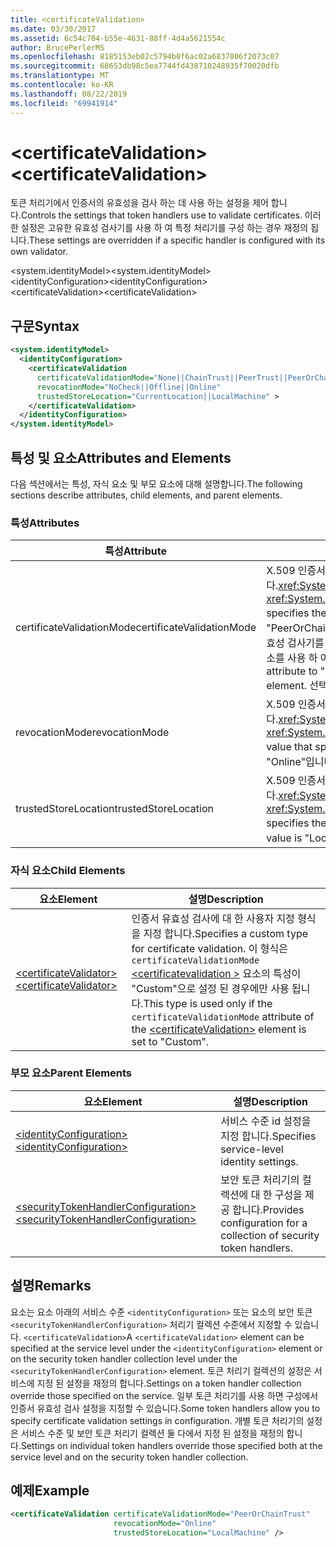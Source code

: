 ```yaml
---
title: <certificateValidation>
ms.date: 03/30/2017
ms.assetid: 6c54c704-b55e-4631-88ff-4d4a5621554c
author: BrucePerlerMS
ms.openlocfilehash: 8185153eb02c5794b0f6ac02a6837806f2073c07
ms.sourcegitcommit: 68653db98c5ea7744fd438710248935f70020dfb
ms.translationtype: MT
ms.contentlocale: ko-KR
ms.lasthandoff: 08/22/2019
ms.locfileid: "69941914"
---
```

# <a name="certificatevalidation"></a><span data-ttu-id="6461d-101">\<certificateValidation></span><span class="sxs-lookup"><span data-stu-id="6461d-101">\<certificateValidation></span></span>
<span data-ttu-id="6461d-102">토큰 처리기에서 인증서의 유효성을 검사 하는 데 사용 하는 설정을 제어 합니다.</span><span class="sxs-lookup"><span data-stu-id="6461d-102">Controls the settings that token handlers use to validate certificates.</span></span> <span data-ttu-id="6461d-103">이러한 설정은 고유한 유효성 검사기를 사용 하 여 특정 처리기를 구성 하는 경우 재정의 됩니다.</span><span class="sxs-lookup"><span data-stu-id="6461d-103">These settings are overridden if a specific handler is configured with its own validator.</span></span>  
  
 <span data-ttu-id="6461d-104">\<system.identityModel></span><span class="sxs-lookup"><span data-stu-id="6461d-104">\<system.identityModel></span></span>  
<span data-ttu-id="6461d-105">\<identityConfiguration></span><span class="sxs-lookup"><span data-stu-id="6461d-105">\<identityConfiguration></span></span>  
<span data-ttu-id="6461d-106">\<certificateValidation></span><span class="sxs-lookup"><span data-stu-id="6461d-106">\<certificateValidation></span></span>  
  
## <a name="syntax"></a><span data-ttu-id="6461d-107">구문</span><span class="sxs-lookup"><span data-stu-id="6461d-107">Syntax</span></span>  
  
```xml  
<system.identityModel>  
  <identityConfiguration>  
    <certificateValidation  
      certificateValidationMode="None||ChainTrust||PeerTrust||PeerOrChainTrust||Custom"  
      revocationMode="NoCheck||Offline||Online"  
      trustedStoreLocation="CurrentLocation||LocalMachine" >  
    </certificateValidation>  
  </identityConfiguration>  
</system.identityModel>  
```  
  
## <a name="attributes-and-elements"></a><span data-ttu-id="6461d-108">특성 및 요소</span><span class="sxs-lookup"><span data-stu-id="6461d-108">Attributes and Elements</span></span>  
 <span data-ttu-id="6461d-109">다음 섹션에서는 특성, 자식 요소 및 부모 요소에 대해 설명합니다.</span><span class="sxs-lookup"><span data-stu-id="6461d-109">The following sections describe attributes, child elements, and parent elements.</span></span>  
  
### <a name="attributes"></a><span data-ttu-id="6461d-110">특성</span><span class="sxs-lookup"><span data-stu-id="6461d-110">Attributes</span></span>  
  
|<span data-ttu-id="6461d-111">특성</span><span class="sxs-lookup"><span data-stu-id="6461d-111">Attribute</span></span>|<span data-ttu-id="6461d-112">Description</span><span class="sxs-lookup"><span data-stu-id="6461d-112">Description</span></span>|  
|---------------|-----------------|  
|<span data-ttu-id="6461d-113">certificateValidationMode</span><span class="sxs-lookup"><span data-stu-id="6461d-113">certificateValidationMode</span></span>|<span data-ttu-id="6461d-114">X.509 인증서에 사용할 유효성 검사 모드를 지정 하는 값입니다.<xref:System.ServiceModel.Security.X509CertificateValidationMode></span><span class="sxs-lookup"><span data-stu-id="6461d-114">An <xref:System.ServiceModel.Security.X509CertificateValidationMode> value that specifies the validation mode to use for the X.509 certificate.</span></span> <span data-ttu-id="6461d-115">기본값은 "PeerOrChainTrust"입니다.</span><span class="sxs-lookup"><span data-stu-id="6461d-115">The default value is "PeerOrChainTrust".</span></span> <span data-ttu-id="6461d-116">사용자 지정 유효성 검사기를 지정 하려면이 특성을 "custom"으로 설정 하 고 [ \<certificateValidator >](certificatevalidator.md) 요소를 사용 하 여 유효성 검사기를 지정 합니다.</span><span class="sxs-lookup"><span data-stu-id="6461d-116">To specify a custom validator, set this attribute to "Custom" and specify the validator using the [\<certificateValidator>](certificatevalidator.md) element.</span></span> <span data-ttu-id="6461d-117">선택 사항입니다.</span><span class="sxs-lookup"><span data-stu-id="6461d-117">Optional.</span></span>|  
|<span data-ttu-id="6461d-118">revocationMode</span><span class="sxs-lookup"><span data-stu-id="6461d-118">revocationMode</span></span>|<span data-ttu-id="6461d-119">X.509 인증서에 사용할 해지 모드를 지정 하는 값입니다.<xref:System.Security.Cryptography.X509Certificates.X509RevocationMode></span><span class="sxs-lookup"><span data-stu-id="6461d-119">An <xref:System.Security.Cryptography.X509Certificates.X509RevocationMode> value that specifies the revocation mode to use for the X.509 certificate.</span></span> <span data-ttu-id="6461d-120">기본값은 "Online"입니다.</span><span class="sxs-lookup"><span data-stu-id="6461d-120">The default value is "Online".</span></span> <span data-ttu-id="6461d-121">선택 사항입니다.</span><span class="sxs-lookup"><span data-stu-id="6461d-121">Optional.</span></span>|  
|<span data-ttu-id="6461d-122">trustedStoreLocation</span><span class="sxs-lookup"><span data-stu-id="6461d-122">trustedStoreLocation</span></span>|<span data-ttu-id="6461d-123">X.509 인증서 저장소를 지정 하는 값입니다.<xref:System.Security.Cryptography.X509Certificates.StoreLocation></span><span class="sxs-lookup"><span data-stu-id="6461d-123">A <xref:System.Security.Cryptography.X509Certificates.StoreLocation> value that specifies the X.509 certificate store.</span></span> <span data-ttu-id="6461d-124">기본값은 "LocalMachine"입니다.</span><span class="sxs-lookup"><span data-stu-id="6461d-124">The default value is "LocalMachine".</span></span> <span data-ttu-id="6461d-125">선택 사항입니다.</span><span class="sxs-lookup"><span data-stu-id="6461d-125">Optional.</span></span>|  
  
### <a name="child-elements"></a><span data-ttu-id="6461d-126">자식 요소</span><span class="sxs-lookup"><span data-stu-id="6461d-126">Child Elements</span></span>  
  
|<span data-ttu-id="6461d-127">요소</span><span class="sxs-lookup"><span data-stu-id="6461d-127">Element</span></span>|<span data-ttu-id="6461d-128">설명</span><span class="sxs-lookup"><span data-stu-id="6461d-128">Description</span></span>|  
|-------------|-----------------|  
|[<span data-ttu-id="6461d-129">\<certificateValidator></span><span class="sxs-lookup"><span data-stu-id="6461d-129">\<certificateValidator></span></span>](certificatevalidator.md)|<span data-ttu-id="6461d-130">인증서 유효성 검사에 대 한 사용자 지정 형식을 지정 합니다.</span><span class="sxs-lookup"><span data-stu-id="6461d-130">Specifies a custom type for certificate validation.</span></span> <span data-ttu-id="6461d-131">이 형식은 `certificateValidationMode` [ \<certificatevalidation >](certificatevalidation.md) 요소의 특성이 "Custom"으로 설정 된 경우에만 사용 됩니다.</span><span class="sxs-lookup"><span data-stu-id="6461d-131">This type is used only if the `certificateValidationMode` attribute of the [\<certificateValidation>](certificatevalidation.md) element is set to "Custom".</span></span>|  
  
### <a name="parent-elements"></a><span data-ttu-id="6461d-132">부모 요소</span><span class="sxs-lookup"><span data-stu-id="6461d-132">Parent Elements</span></span>  
  
|<span data-ttu-id="6461d-133">요소</span><span class="sxs-lookup"><span data-stu-id="6461d-133">Element</span></span>|<span data-ttu-id="6461d-134">설명</span><span class="sxs-lookup"><span data-stu-id="6461d-134">Description</span></span>|  
|-------------|-----------------|  
|[<span data-ttu-id="6461d-135">\<identityConfiguration></span><span class="sxs-lookup"><span data-stu-id="6461d-135">\<identityConfiguration></span></span>](identityconfiguration.md)|<span data-ttu-id="6461d-136">서비스 수준 id 설정을 지정 합니다.</span><span class="sxs-lookup"><span data-stu-id="6461d-136">Specifies service-level identity settings.</span></span>|  
|[<span data-ttu-id="6461d-137">\<securityTokenHandlerConfiguration></span><span class="sxs-lookup"><span data-stu-id="6461d-137">\<securityTokenHandlerConfiguration></span></span>](securitytokenhandlerconfiguration.md)|<span data-ttu-id="6461d-138">보안 토큰 처리기의 컬렉션에 대 한 구성을 제공 합니다.</span><span class="sxs-lookup"><span data-stu-id="6461d-138">Provides configuration for a collection of security token handlers.</span></span>|  
  
## <a name="remarks"></a><span data-ttu-id="6461d-139">설명</span><span class="sxs-lookup"><span data-stu-id="6461d-139">Remarks</span></span>  
 <span data-ttu-id="6461d-140">요소는 요소 아래의 서비스 수준 `<identityConfiguration>` 또는 요소의 보안 토큰 `<securityTokenHandlerConfiguration>` 처리기 컬렉션 수준에서 지정할 수 있습니다. `<certificateValidation>`</span><span class="sxs-lookup"><span data-stu-id="6461d-140">A `<certificateValidation>` element can be specified at the service level under the `<identityConfiguration>` element or on the security token handler collection level under the `<securityTokenHandlerConfiguration>` element.</span></span> <span data-ttu-id="6461d-141">토큰 처리기 컬렉션의 설정은 서비스에 지정 된 설정을 재정의 합니다.</span><span class="sxs-lookup"><span data-stu-id="6461d-141">Settings on a token handler collection override those specified on the service.</span></span> <span data-ttu-id="6461d-142">일부 토큰 처리기를 사용 하면 구성에서 인증서 유효성 검사 설정을 지정할 수 있습니다.</span><span class="sxs-lookup"><span data-stu-id="6461d-142">Some token handlers allow you to specify certificate validation settings in configuration.</span></span> <span data-ttu-id="6461d-143">개별 토큰 처리기의 설정은 서비스 수준 및 보안 토큰 처리기 컬렉션 둘 다에서 지정 된 설정을 재정의 합니다.</span><span class="sxs-lookup"><span data-stu-id="6461d-143">Settings on individual token handlers override those specified both at the service level and on the security token handler collection.</span></span>  
  
## <a name="example"></a><span data-ttu-id="6461d-144">예제</span><span class="sxs-lookup"><span data-stu-id="6461d-144">Example</span></span>  
  
```xml  
<certificateValidation certificateValidationMode="PeerOrChainTrust"  
                       revocationMode="Online"  
                       trustedStoreLocation="LocalMachine" />  
```
